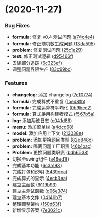 #  (2020-11-27)


### Bug Fixes

* **formula:** 修复 v0.4 测试问题 ([a74c4e4](https://github.com/vuhe/SoftwareStructure/commit/a74c4e4d61b8f2a17d09f28dc0ab84fc81bd501e))
* **formula:** 修正随机数生成问题 ([13da595](https://github.com/vuhe/SoftwareStructure/commit/13da595507b686a0b1a3ecbc0225e33c26b54afd))
* **problem:** 修复测试问题 ([25c1e29](https://github.com/vuhe/SoftwareStructure/commit/25c1e29994aef10a58861ba7de7956f98b1accfb))
* **test:** 修正测试逻辑 ([d95466f](https://github.com/vuhe/SoftwareStructure/commit/d95466f0a1a32f67bcb8fec14115d8ac491c0a22))
* 去除部分追踪 ([6c323ef](https://github.com/vuhe/SoftwareStructure/commit/6c323efaf5da55b22fa4b5bfec300c45c87d0328))
* 调整问题界限生产 ([83c99bc](https://github.com/vuhe/SoftwareStructure/commit/83c99bcd7ed03dc0a907e94ca91e6d7e463fec5c))


### Features

* **changelog:** 添加 changelog ([7c10774](https://github.com/vuhe/SoftwareStructure/commit/7c10774daafb543743a461b9ea1bb199db1f880d))
* **formula:** 完成算式不重复 ([1bed8fb](https://github.com/vuhe/SoftwareStructure/commit/1bed8fbbe945c77679dd6fde080af3f655692140))
* **formula:** 完成运算符平均化 ([0b9bec2](https://github.com/vuhe/SoftwareStructure/commit/0b9bec23bfc67af5d1e9e51141da684844f72aed))
* **formula:** 算式换用构建者模式 ([f567b5a](https://github.com/vuhe/SoftwareStructure/commit/f567b5af9ba2e02330aa18c701b88f42ab9a1398))
* **log:** 添加系统日志 ([c041d86](https://github.com/vuhe/SoftwareStructure/commit/c041d8677d5bbfdb4e28508c1982f7a8aa60f85c))
* **menu:** 添加菜单栏 ([a4dcd68](https://github.com/vuhe/SoftwareStructure/commit/a4dcd6889c7c4a97c81ff88553dd7f5fc4185343))
* **model:** 添加应用上下文 ([213038e](https://github.com/vuhe/SoftwareStructure/commit/213038e91bdae411fcf8deda85c8071cbe368df0))
* **problem:** 添加更换题目类型 ([82e848c](https://github.com/vuhe/SoftwareStructure/commit/82e848ca3900eebd1bffc01b4dd5848a2ee09a25))
* **problem:** 隔离问题工厂职责 ([46b1bac](https://github.com/vuhe/SoftwareStructure/commit/46b1baccdb70c85ba8bf8706a675410495700679))
* **Problem:** 更换问题类职责 ([bdb6538](https://github.com/vuhe/SoftwareStructure/commit/bdb65386d31546acbed3ddfdd92a64247069fb0f))
* 切换至swing组件 ([a46ed1f](https://github.com/vuhe/SoftwareStructure/commit/a46ed1ff2082b6fb04ac65b371a79248fb18d58c))
* 完成基本功能 ([6c3a198](https://github.com/vuhe/SoftwareStructure/commit/6c3a198ed8de6a72a6e571f0de201871c943ae55))
* 完成打包和说明 ([5439cca](https://github.com/vuhe/SoftwareStructure/commit/5439ccaa1590070fec442a9204cf5bc1ed4a8bff))
* 完成算式的显示 ([4ecb3ea](https://github.com/vuhe/SoftwareStructure/commit/4ecb3ead3c806940289c5d889891387b2affe60b))
* 建立主函数 ([9119b93](https://github.com/vuhe/SoftwareStructure/commit/9119b9357b4f5b542361764230d9a87f5e948ab7))
* 建立主测试函数 ([d06e374](https://github.com/vuhe/SoftwareStructure/commit/d06e374f4527bb8883171fd60ff93e6645534bae))
* 建立基本文件 ([04146b7](https://github.com/vuhe/SoftwareStructure/commit/04146b78021d2f6203247f34ba47783b6e47de6b))
* 整理调整架构 ([150d63f](https://github.com/vuhe/SoftwareStructure/commit/150d63f86a868f949785ec561590a3325aa3369d))
* 新增显示答案 ([7e3021c](https://github.com/vuhe/SoftwareStructure/commit/7e3021c583d9d1aca7c78deed86a674c2d2824e7))


